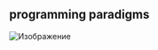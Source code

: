 ## programming paradigms

![Изображение][1]


[1]: C:\workspace\mai\235\23\dz-3\src\ProgrammingParadigms.jpg "ProgrammingParadigms"